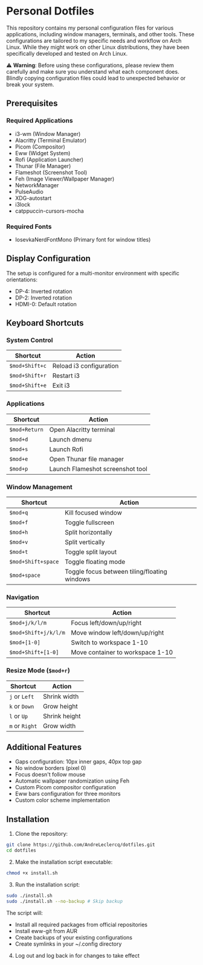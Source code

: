 # Personal Dotfiles

This repository contains my personal configuration files for various applications, including window managers, terminals, and other tools. These configurations are tailored to my specific needs and workflow on Arch Linux. While they might work on other Linux distributions, they have been specifically developed and tested on Arch Linux.

⚠️ **Warning**: Before using these configurations, please review them carefully and make sure you understand what each component does. Blindly copying configuration files could lead to unexpected behavior or break your system.

## Prerequisites

### Required Applications

- i3-wm (Window Manager)
- Alacritty (Terminal Emulator)
- Picom (Compositor)
- Eww (Widget System)
- Rofi (Application Launcher)
- Thunar (File Manager)
- Flameshot (Screenshot Tool)
- Feh (Image Viewer/Wallpaper Manager)
- NetworkManager
- PulseAudio
- XDG-autostart
- i3lock
- catppuccin-cursors-mocha

### Required Fonts

- IosevkaNerdFontMono (Primary font for window titles)

## Display Configuration

The setup is configured for a multi-monitor environment with specific orientations:
- DP-4: Inverted rotation
- DP-2: Inverted rotation
- HDMI-0: Default rotation

## Keyboard Shortcuts

### System Control

| Shortcut | Action |
|----------|---------|
| `$mod+Shift+c` | Reload i3 configuration |
| `$mod+Shift+r` | Restart i3 |
| `$mod+Shift+e` | Exit i3 |

### Applications

| Shortcut | Action |
|----------|---------|
| `$mod+Return` | Open Alacritty terminal |
| `$mod+d` | Launch dmenu |
| `$mod+s` | Launch Rofi |
| `$mod+e` | Open Thunar file manager |
| `$mod+p` | Launch Flameshot screenshot tool |

### Window Management

| Shortcut | Action |
|----------|---------|
| `$mod+q` | Kill focused window |
| `$mod+f` | Toggle fullscreen |
| `$mod+h` | Split horizontally |
| `$mod+v` | Split vertically |
| `$mod+t` | Toggle split layout |
| `$mod+Shift+space` | Toggle floating mode |
| `$mod+space` | Toggle focus between tiling/floating windows |

### Navigation

| Shortcut | Action |
|----------|---------|
| `$mod+j/k/l/m` | Focus left/down/up/right |
| `$mod+Shift+j/k/l/m` | Move window left/down/up/right |
| `$mod+[1-0]` | Switch to workspace 1-10 |
| `$mod+Shift+[1-0]` | Move container to workspace 1-10 |

### Resize Mode (`$mod+r`)

| Shortcut | Action |
|----------|---------|
| `j` or `Left` | Shrink width |
| `k` or `Down` | Grow height |
| `l` or `Up` | Shrink height |
| `m` or `Right` | Grow width |

## Additional Features

- Gaps configuration: 10px inner gaps, 40px top gap
- No window borders (pixel 0)
- Focus doesn't follow mouse
- Automatic wallpaper randomization using Feh
- Custom Picom compositor configuration
- Eww bars configuration for three monitors
- Custom color scheme implementation

## Installation

1. Clone the repository:
```bash
git clone https://github.com/AndreLeclercq/dotfiles.git
cd dotfiles
```

2. Make the installation script executable:
```bash
chmod +x install.sh
```

3. Run the installation script:
```bash
sudo ./install.sh
sudo ./install.sh --no-backup # Skip backup
```

The script will:
- Install all required packages from official repositories
- Install eww-git from AUR
- Create backups of your existing configurations
- Create symlinks in your ~/.config directory

4. Log out and log back in for changes to take effect
